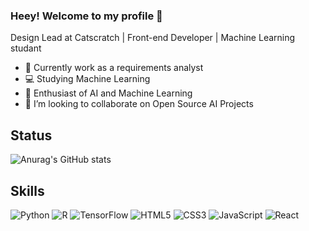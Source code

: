 ### Heey! Welcome to my profile 👋

Design Lead at Catscratch | Front-end Developer | Machine Learning studant

- 🔭 Currently work as a requirements analyst
- 💻 Studying Machine Learning
- 🤖 Enthusiast of AI and Machine Learning
- 👯 I’m looking to collaborate on Open Source AI Projects

## Status

![Anurag's GitHub stats](https://github-readme-stats.vercel.app/api?username=pqmats&theme=default&show_icons=true)

## Skills

![Python](https://img.shields.io/badge/Python-14354C?style=for-the-badge&logo=python&logoColor=white)
![R](https://img.shields.io/badge/R-276DC3?style=for-the-badge&logo=r&logoColor=white)
![TensorFlow](https://img.shields.io/badge/TensorFlow-FF6F00?style=for-the-badge&logo=tensorflow&logoColor=white)
![HTML5](https://img.shields.io/badge/HTML5-E34F26?style=for-the-badge&logo=html5&logoColor=white)
![CSS3](https://img.shields.io/badge/CSS3-1572B6?style=for-the-badge&logo=css3&logoColor=white)
![JavaScript](https://img.shields.io/badge/JavaScript-F7DF1E?style=for-the-badge&logo=javascript&logoColor=black)
![React](https://img.shields.io/badge/React-20232A?style=for-the-badge&logo=react&logoColor=61DAFB)
